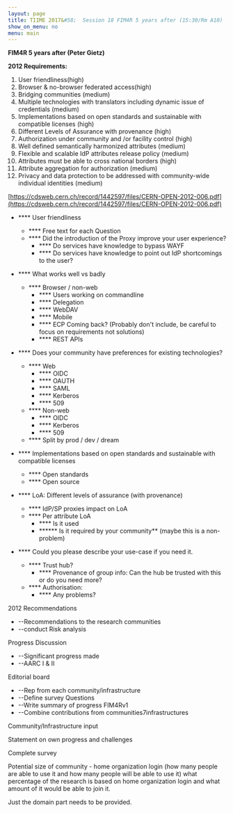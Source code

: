 ```yaml
---
layout: page
title: TIIME 2017&#58;  Session 18 FIM4R 5 years after (15:30/Rm A10)
show_on_menu: no
menu: main
---
```



**FIM4R 5 years after (Peter Gietz)**

**2012 Requirements:**

1. User friendliness(high)
2. Browser &amp; no-browser federated access(high)
3. Bridging communities (medium)
4. Multiple technologies with translators including dynamic issue of credentials (medium)
5. Implementations based on open standards and sustainable with compatible licenses (high)
6. Different Levels of Assurance with provenance (high)
7. Authorization under community and /or facility control (high)
8. Well defined semantically harmonized attributes (medium)
9. Flexible and scalable IdP attributes release policy (medium)
10. Attributes must be able to cross national borders (high)
11. Attribute aggregation for authorization (medium)
12. Privacy and data protection to be addressed with community-wide individual identities (medium)

[https://cdsweb.cern.ch/record/1442597/files/CERN-OPEN-2012-006.pdf](https://cdsweb.cern.ch/record/1442597/files/CERN-OPEN-2012-006.pdf)

- **** User friendliness
  - **** Free text for each Question
  - **** Did the introduction of the Proxy improve your user experience?
    - **** Do services have knowledge to bypass WAYF
    - **** Do services have knowledge to point out IdP shortcomings to the user?
- **** What works well vs badly
  - **** Browser / non-web
    - **** Users working on commandline
    - **** Delegation
    - **** WebDAV
    - **** Mobile
    - **** ECP Coming back? (Probably don&#39;t include, be careful to focus on requirements not solutions)
    - **** REST APIs
- **** Does your community have preferences for existing technologies?
  - **** Web
    - **** OIDC
    - **** OAUTH
    - **** SAML
    - **** Kerberos
    - **** 509
  - **** Non-web
    - **** OIDC
    - **** Kerberos
    - **** 509
  - **** Split by prod / dev / dream
- **** Implementations based on open standards and sustainable with compatible licenses
  - **** Open standards
  - **** Open source
- **** LoA: Different levels of assurance (with provenance)
  - **** IdP/SP proxies impact on LoA
  - **** Per attribute LoA
    - **** Is it used
    - ****** Is it required by your community** (maybe this is a non-problem)

- **** Could you please describe your use-case if you need it.
  - **** Trust hub?
    - **** Provenance of group info: Can the hub be trusted with this or do you need more?
  - **** Authorisation:
    - **** Any problems?

2012 Recommendations

- --Recommendations to the research communities
- --conduct Risk analysis

Progress Discussion

- --Significant progress made
- --AARC I &amp; II

Editorial board

- --Rep from each community/infrastructure
- --Define survey Questions
- --Write summary of progress FIM4Rv1
- --Combine contributions from communities7infrastructures

Community/Infrastructure input

Statement on own progress and challenges

Complete survey

Potential size of community - home organization login (how many people are able to use it and how many people will be able to use it) what percentage of the research is based on home organization login and what amount of it would be able to join it.

Just the domain part needs to be provided.
